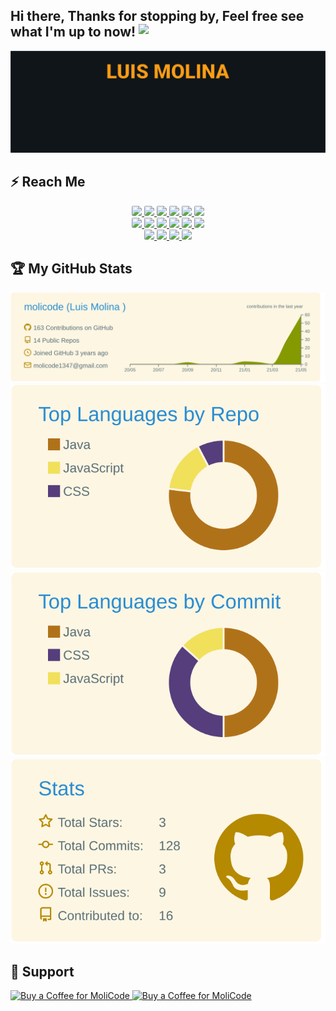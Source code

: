 ## Hi there, Thanks for stopping by, Feel free see what I'm up to now! <img src="https://media.giphy.com/media/hvRJCLFzcasrR4ia7z/giphy.gif" align="top" width="30px">

[![bg][banner]][website]

## ⚡ Reach Me

<p id="socialIcons" align="center">
    <a href="http://molicode.com/" alt="Website">
        <img src="https://img.shields.io/badge/-MoliCode-242424?style=flat-square&logo=circle&logoColor=white" style="border-radius:2px"/>
    </a>
    <a href="https://linkedin.com/in/molicode" alt="LinkedIn">
        <img src="https://img.shields.io/badge/-LinkedIn-0A66C2?style=flat-square&logo=linkedin&logoColor=white" style="border-radius:2px"/>
    </a>
    <a href="https://stackoverflow.com/users/10636767/molicode" alt="StackOverflow">
        <img src="https://img.shields.io/badge/-StackOverflow-F58025?style=flat-square&logo=stack-overflow&logoColor=white" style="border-radius:2px"/>
    </a>
    <a href="https://hackerrank.com/molicode" alt="HackerRank">
        <img src="https://img.shields.io/badge/-HackerRank-2EC866?style=flat-square&logo=hackerrank&logoColor=white" style="border-radius:2px"/>
    </a>
    <a href="https://www.codechef.com/users/molicode" alt="CodeChef">
        <img src="https://img.shields.io/badge/-CodeChef-5B4638?style=flat-square&logo=codechef&logoColor=white" style="border-radius:2px"/>
    </a>
    <a href="https://codeforces.com/profile/molicode" alt="CodeForces">
        <img src="https://img.shields.io/badge/-CodeForces-1F8ACB?style=flat-square&logo=codeforces&logoColor=white" style="border-radius:2px"/>
    </a>
    <br>
    <a href="https://codepen.io/molicode" alt="CodePen">
        <img src="https://img.shields.io/badge/-CodePen-000000?style=flat-square&logo=codepen&logoColor=white" style="border-radius:2px"/>
    </a>
    <a href="https://codesandbox.com/molicode1347" alt="CodeSandBox">
        <img src="https://img.shields.io/badge/-CodeSandBox-000000?style=flat-square&logo=codesandbox&logoColor=white" style="border-radius:2px"/>
    </a>
    <a href="https://dribbble.com/molicode" alt="Dribbble">
        <img src="https://img.shields.io/badge/-Dribbble-EA4C89?style=flat-square&logo=dribbble&logoColor=white" style="border-radius:2px"/>
    </a>
    <a href="https://medium.com/@molicode" alt="Medium">
        <img src="https://img.shields.io/badge/-Medium-000000?style=flat-square&logo=medium&logoColor=white" style="border-radius:2px"/>
    </a>
    <a href="https://auth.geeksforgeeks.org/user/molicode1347/profile" alt="GeeksForGeeks">
        <img src="https://img.shields.io/badge/-GeeksForGeeks-0F9D58?style=flat-square&logo=geeksforgeeks&logoColor=white" style="border-radius:2px"/>
    </a>
    <a href="https://kaggle.com/molicode" alt="Kaggle">
        <img src="https://img.shields.io/badge/-Kaggle-20BEFF?style=flat-square&logo=kaggle&logoColor=white" style="border-radius:2px"/>
    </a>
    <br>
    <a href="https://dev.to/molicode" alt="Dev">
        <img src="https://img.shields.io/badge/-Dev-0A0A0A?style=flat-square&logo=dev&logoColor=white" style="border-radius:2px"/>
    </a>
    <a href="https://instagram.com/molicode" alt="Instagram">
        <img src="https://img.shields.io/badge/-Instagram-E4405F?style=flat-square&logo=instagram&logoColor=white" style="border-radius:2px"/>
    </a>
     <a href="https://twitter.com/moli_code" alt="Twitter">
        <img src="https://img.shields.io/badge/-Twitter-1DA1F2?style=flat-square&logo=twitter&logoColor=white" style="border-radius:2px"/>
    </a>
    <a href="https://fb.com/molicode1347" alt="Facebook">
        <img src="https://img.shields.io/badge/-Facebook-1877F2?style=flat-square&logo=facebook&logoColor=white" style="border-radius:2px"/>
    </a>
</p>

[wave]: https://raw.githubusercontent.com/molicode/molicode/master/wave.gif
[banner]: https://raw.githubusercontent.com/molicode/molicode/master/banner.jpg
[github]: https://github.com/molicode
[website]: http://molicode.com/
[linkedin]: https://linkedin.com/in/molicode
[stackoverflow]: https://stackoverflow.com/users/10636767/molicode
[hackerrank]: https://hackerrank.com/molicode
[codechef]: https://www.codechef.com/users/molicode
[codeforces]: https://codeforces.com/profile/molicode
[codepen]: https://codepen.io/molicode
[codesandbox]: https://codesandbox.com/molicode1347
[dribbble]: https://dribbble.com/molicode
[medium]: https://medium.com/@molicode
[geeksforgeeks]: https://auth.geeksforgeeks.org/user/molicode1347/profile
[kaggle]: https://kaggle.com/molicode
[dev]: https://dev.to/molicode
[instagram]: https://instagram.com/molicode
[twitter]: https://twitter.com/moli_code
[facebook]: https://fb.com/molicode1347

## 🏆 My GitHub Stats

[![](https://raw.githubusercontent.com/molicode/molicode/main/profile-summary-card-output/solarized/0-profile-details.svg)](https://github.com/vn7n24fzkq/github-profile-summary-cards)
[![](https://raw.githubusercontent.com/molicode/molicode/main/profile-summary-card-output/solarized/1-repos-per-language.svg)](https://github.com/vn7n24fzkq/github-profile-summary-cards)
[![](https://raw.githubusercontent.com/molicode/molicode/main/profile-summary-card-output/solarized/2-most-commit-language.svg)](https://github.com/vn7n24fzkq/github-profile-summary-cards)
[![](https://raw.githubusercontent.com/molicode/molicode/main/profile-summary-card-output/solarized/3-stats.svg)](https://github.com/vn7n24fzkq/github-profile-summary-cards)

## 🙏 Support

<p align="left">
  <a href="https://www.buymeacoffee.com/molicode" target="_blank">
    <img src="https://cdn.buymeacoffee.com/buttons/v2/default-yellow.png" alt='Buy a Coffee for MoliCode' height="30" width="120"/>
  </a>
  <a href='https://ko-fi.com/molicode' target='_blank'> 
    <img src='https://cdn.ko-fi.com/cdn/kofi3.png?v=2' alt='Buy a Coffee for MoliCode' height='30' width="120"/>
  </a>
</p>

<br><br>
